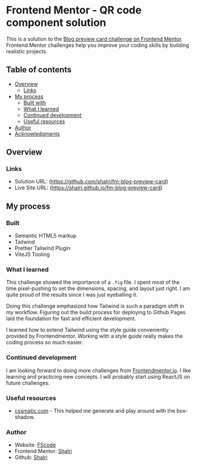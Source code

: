 # Frontend Mentor - QR code component solution

This is a solution to the [Blog preview card challenge on Frontend Mentor](https://www.frontendmentor.io/challenges/blog-preview-card-ckPaj01IcS). Frontend Mentor challenges help you improve your coding skills by building realistic projects.

## Table of contents

- [Overview](#overview)
  - [Links](#links)
- [My process](#my-process)
  - [Built with](#built-with)
  - [What I learned](#what-i-learned)
  - [Continued development](#continued-development)
  - [Useful resources](#useful-resources)
- [Author](#author)
- [Acknowledgments](#acknowledgments)

## Overview

### Links

- Solution URL: (https://github.com/shalri/fm-blog-preview-card)
- Live Site URL: (https://shalri.github.io/fm-blog-preview-card)

## My process

### Built

- Semantic HTML5 markup
- Tailwind
- Prettier Tailwind Plugin
- ViteJS Tooling

### What I learned

This challenge showed the importance of a `.fig` file. I spent most of the time pixel-pushing to set the dimensions, spacing, and layout just right. I am quite proud of the results since I was just eyeballing it.

Doing this challenge emphasized how Tailwind is such a paradigm shift in my workflow. Figuring out the build process for deploying to Github Pages laid the foundation for fast and efficient development.

I learned how to extend Tailwind using the style guide conveniently provided by Frontendmentor. Working with a style guide really makes the coding process so much easier.

### Continued development

I am looking forward to doing more challenges from [Frontendmentor.io](https://www.frontendmentor.io). I like learning and practicing new concepts. I will probably start using ReactJS on future challenges.

### Useful resources

- [cssmatic.com](https://www.cssmatic.com/) - This helped me generate and play around with the box-shadow.

### Author

- Website: [FScode](https://shalri.github.io/fscode/)
- Frontend Mentor: [Shalri](https://www.frontendmentor.io/profile/shalri)
- Github: [Shalri](https://github.com/shalri)
